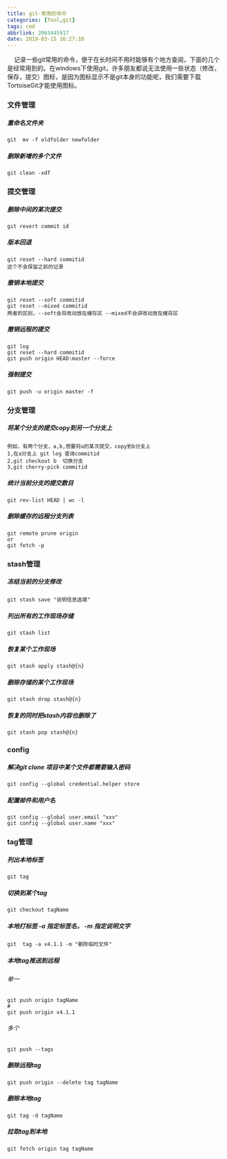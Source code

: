 ```yaml
---
title: git-常用的命令
categories: [Tool,git]
tags: cmd
abbrlink: 2063445917
date: 2019-03-15 16:27:10
---
```


&nbsp;&nbsp;&nbsp;&nbsp;记录一些git常用的命令，便于在长时间不用时能够有个地方查阅，下面的几个是经常用到的。在windows下使用git，许多朋友都说无法使用一些状态（修改，保存，提交）图标，是因为图标显示不是git本身的功能呢，我们需要下载TortoiseGit才能使用图标。

### 文件管理

##### 重命名文件夹
```
git  mv -f oldfolder newfolder
```

##### 删除新增的多个文件

~~~
git clean -xdf
~~~

### 提交管理

##### 删除中间的某次提交

```
git revert commit id
```

##### 版本回退
```
git reset --hard commitid
这个不会保留之前的记录
```
##### 撤销本地提交
```
git reset --soft commitid
git reset --mixed commitid
两者的区别，--soft会将改动放在缓存区 --mixed不会讲改动放在缓存区
```

##### 撤销远程的提交
```
git log
git reset --hard commitid
git push origin HEAD:master --force
```

##### 强制提交
```
git push -u origin master -f
```

### 分支管理

##### 将某个分支的提交copy到另一个分支上

```
例如，有两个分支，a,b,想要将a的某次提交，copy到b分支上
1,在a分支上 git log 查询commitid
2,git checkout b  切换分支
3,git cherry-pick commitid
```

##### 统计当前分支的提交数目
```
git rev-list HEAD | wc -l
```
##### 删除缓存的远程分支列表

~~~
git remote prune origin
or
git fetch -p
~~~

### stash管理

##### 冻结当前的分支修改

~~~
git stash save "说明信息选填"
~~~

##### 列出所有的工作现场存储

~~~
git stash list
~~~

##### 恢复某个工作现场

~~~
git stash apply stash@{n}
~~~

##### 删除存储的某个工作现场

~~~
git stash drop stash@{n}
~~~

##### 恢复的同时把stash内容也删除了

~~~
git stash pop stash@{n} 
~~~

### config

##### 解决git clone 项目中某个文件都需要输入密码

~~~
git config --global credential.helper store
~~~

##### 配置邮件和用户名

~~~
git config --global user.email "xxx"
git config --global user.name "xxx"
~~~

### tag管理

##### 列出本地标签

~~~
git tag
~~~

##### 切换到某个tag

~~~
git checkout tagName
~~~

##### 本地打标签 -a 指定标签名， -m 指定说明文字

~~~
git  tag -a v4.1.1 -m "删除临时文件"
~~~

##### 本地tag推送到远程

###### 单一

~~~
git push origin tagName
#
git push origin v4.1.1
~~~

###### 多个

~~~
git push --tags
~~~

##### 删除远程tag

~~~
git push origin --delete tag tagName
~~~

##### 删除本地tag

~~~
git tag -d tagName
~~~

##### 拉取tag到本地

~~~
git fetch origin tag tagName
~~~




